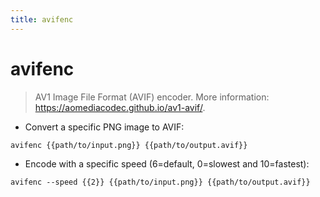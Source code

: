 ```yaml
---
title: avifenc
---
```

# avifenc

> AV1 Image File Format (AVIF) encoder.
> More information: <https://aomediacodec.github.io/av1-avif/>.

- Convert a specific PNG image to AVIF:

`avifenc {{path/to/input.png}} {{path/to/output.avif}}`

- Encode with a specific speed (6=default, 0=slowest and 10=fastest):

`avifenc --speed {{2}} {{path/to/input.png}} {{path/to/output.avif}}`
